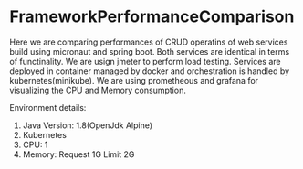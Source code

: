 # FrameworkPerformanceComparison

Here we are comparing performances of CRUD operatins of web services build using micronaut and spring boot. Both services are identical in terms of functinality. We are usign jmeter to perform load testing. Services are deployed in container managed by docker and orchestration is handled by kubernetes(minikube). We are using prometheous and grafana for visualizing the CPU and Memory consumption.

Environment details:
1. Java Version: 1.8(OpenJdk Alpine)
2. Kubernetes
3. CPU: 1
4. Memory: Request 1G
           Limit 2G
